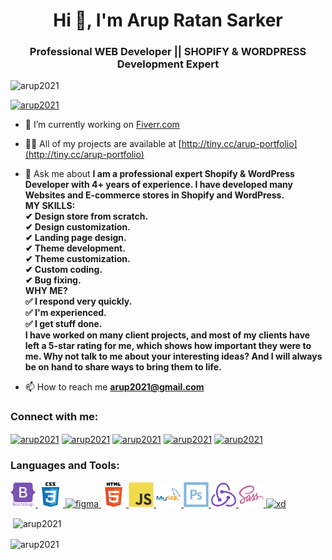 <h1 align="center">Hi 👋, I'm Arup Ratan Sarker</h1>
<h3 align="center">Professional WEB Developer || SHOPIFY & WORDPRESS Development Expert</h3>

<p align="left"> <img src="https://komarev.com/ghpvc/?username=arup2021&label=Profile%20views&color=0e75b6&style=flat" alt="arup2021" /> </p>
<!--
<p align="left"> <a href="https://github.com/ryo-ma/github-profile-trophy"><img src="https://github-profile-trophy.vercel.app/?username=arup2021" alt="arup2021" /></a> </p>
-->
<p align="left"> <a href="https://twitter.com/arup2021" target="blank"><img src="https://img.shields.io/twitter/follow/arup2021?logo=twitter&style=for-the-badge" alt="arup2021" /></a> </p>

- 🔭 I’m currently working on [Fiverr.com](https://www.fiverr.com/webzonebd)

- 👨‍💻 All of my projects are available at [http://tiny.cc/arup-portfolio](http://tiny.cc/arup-portfolio)

- 💬 Ask me about **I am a professional expert Shopify & WordPress Developer with 4+ years of experience. I have developed many Websites and E-commerce stores in Shopify and WordPress. <br>MY SKILLS: <br>✔ Design store from scratch. <br>✔ Design customization. <br>✔ Landing page design. <br>✔ Theme development. <br>✔ Theme customization. <br>✔ Custom coding. <br>✔ Bug fixing. <br>WHY ME? <br>✅ I respond very quickly. <br>✅ I'm experienced. <br>✅ I get stuff done. <br>I have worked on many client projects, and most of my clients have left a 5-star rating for me, which shows how important they were to me. Why not talk to me about your interesting ideas? And I will always be on hand to share ways to bring them to life.**

- 📫 How to reach me **arup2021@gmail.com**

<h3 align="left">Connect with me:</h3>
<p align="left">
<a href="https://twitter.com/arup2021" target="blank"><img align="center" src="https://raw.githubusercontent.com/rahuldkjain/github-profile-readme-generator/master/src/images/icons/Social/twitter.svg" alt="arup2021" height="30" width="40" /></a>
<a href="https://linkedin.com/in/arup2021" target="blank"><img align="center" src="https://raw.githubusercontent.com/rahuldkjain/github-profile-readme-generator/master/src/images/icons/Social/linked-in-alt.svg" alt="arup2021" height="30" width="40" /></a>
<a href="https://fb.com/arup2021" target="blank"><img align="center" src="https://raw.githubusercontent.com/rahuldkjain/github-profile-readme-generator/master/src/images/icons/Social/facebook.svg" alt="arup2021" height="30" width="40" /></a>
<a href="https://instagram.com/arup2021" target="blank"><img align="center" src="https://raw.githubusercontent.com/rahuldkjain/github-profile-readme-generator/master/src/images/icons/Social/instagram.svg" alt="arup2021" height="30" width="40" /></a>
<a href="https://www.behance.net/arup2021" target="blank"><img align="center" src="https://raw.githubusercontent.com/rahuldkjain/github-profile-readme-generator/master/src/images/icons/Social/behance.svg" alt="arup2021" height="30" width="40" /></a>
</p>

<h3 align="left">Languages and Tools:</h3>
<p align="left"> <a href="https://getbootstrap.com" target="_blank" rel="noreferrer"> <img src="https://raw.githubusercontent.com/devicons/devicon/master/icons/bootstrap/bootstrap-plain-wordmark.svg" alt="bootstrap" width="40" height="40"/> </a> <a href="https://www.w3schools.com/css/" target="_blank" rel="noreferrer"> <img src="https://raw.githubusercontent.com/devicons/devicon/master/icons/css3/css3-original-wordmark.svg" alt="css3" width="40" height="40"/> </a> <a href="https://www.figma.com/" target="_blank" rel="noreferrer"> <img src="https://www.vectorlogo.zone/logos/figma/figma-icon.svg" alt="figma" width="40" height="40"/> </a> <a href="https://www.w3.org/html/" target="_blank" rel="noreferrer"> <img src="https://raw.githubusercontent.com/devicons/devicon/master/icons/html5/html5-original-wordmark.svg" alt="html5" width="40" height="40"/> </a> <a href="https://developer.mozilla.org/en-US/docs/Web/JavaScript" target="_blank" rel="noreferrer"> <img src="https://raw.githubusercontent.com/devicons/devicon/master/icons/javascript/javascript-original.svg" alt="javascript" width="40" height="40"/> </a> <a href="https://www.mysql.com/" target="_blank" rel="noreferrer"> <img src="https://raw.githubusercontent.com/devicons/devicon/master/icons/mysql/mysql-original-wordmark.svg" alt="mysql" width="40" height="40"/> </a> <a href="https://www.photoshop.com/en" target="_blank" rel="noreferrer"> <img src="https://raw.githubusercontent.com/devicons/devicon/master/icons/photoshop/photoshop-line.svg" alt="photoshop" width="40" height="40"/> </a> <a href="https://redux.js.org" target="_blank" rel="noreferrer"> <img src="https://raw.githubusercontent.com/devicons/devicon/master/icons/redux/redux-original.svg" alt="redux" width="40" height="40"/> </a> <a href="https://sass-lang.com" target="_blank" rel="noreferrer"> <img src="https://raw.githubusercontent.com/devicons/devicon/master/icons/sass/sass-original.svg" alt="sass" width="40" height="40"/> </a> <a href="https://www.adobe.com/products/xd.html" target="_blank" rel="noreferrer"> <img src="https://cdn.worldvectorlogo.com/logos/adobe-xd.svg" alt="xd" width="40" height="40"/> </a> </p>
<!--
<p><img align="left" src="https://github-readme-stats.vercel.app/api/top-langs?username=arup2021&show_icons=true&locale=en&layout=compact" alt="arup2021" /></p>
-->
<p>&nbsp;<img align="center" src="https://github-readme-stats.vercel.app/api?username=arup2021&show_icons=true&locale=en" alt="arup2021" /></p>

<p><img align="center" src="https://github-readme-streak-stats.herokuapp.com/?user=arup2021&" alt="arup2021" /></p>
